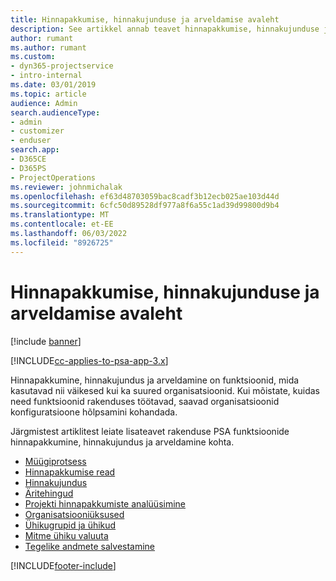 ```yaml
---
title: Hinnapakkumise, hinnakujunduse ja arveldamise avaleht
description: See artikkel annab teavet hinnapakkumise, hinnakujunduse ja arveldamise kohta.
author: rumant
ms.author: rumant
ms.custom:
- dyn365-projectservice
- intro-internal
ms.date: 03/01/2019
ms.topic: article
audience: Admin
search.audienceType:
- admin
- customizer
- enduser
search.app:
- D365CE
- D365PS
- ProjectOperations
ms.reviewer: johnmichalak
ms.openlocfilehash: ef63d48703059bac8cadf3b12ecb025ae103d44d
ms.sourcegitcommit: 6cfc50d89528df977a8f6a55c1ad39d99800d9b4
ms.translationtype: MT
ms.contentlocale: et-EE
ms.lasthandoff: 06/03/2022
ms.locfileid: "8926725"
---
```

# <a name="quoting-pricing-and-billing-home-page"></a>Hinnapakkumise, hinnakujunduse ja arveldamise avaleht

[!include [banner](../includes/psa-now-project-operations.md)]

[!INCLUDE[cc-applies-to-psa-app-3.x](../includes/cc-applies-to-psa-app-3x.md)]

Hinnapakkumine, hinnakujundus ja arveldamine on funktsioonid, mida kasutavad nii väikesed kui ka suured organisatsioonid. Kui mõistate, kuidas need funktsioonid rakenduses töötavad, saavad organisatsioonid konfiguratsioone hõlpsamini kohandada.

Järgmistest artiklitest leiate lisateavet rakenduse PSA funktsioonide hinnapakkumine, hinnakujundus ja arveldamine kohta.

- [Müügiprotsess](basic-sales-process.md)
- [Hinnapakkumise read](basic-quote-lines.md)
- [Hinnakujundus](basic-pricing.md)
- [Äritehingud](basic-business-transactions.md)
- [Projekti hinnapakkumiste analüüsimine](basic-analyzing-quotes.md)
- [Organisatsiooniüksused](advanced-organizational.md)
- [Ühikugrupid ja ühikud](advanced-units.md)
- [Mitme ühiku valuuta](advanced-currency.md)
- [Tegelike andmete salvestamine](advanced-actuals.md)


[!INCLUDE[footer-include](../includes/footer-banner.md)]
